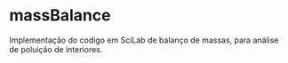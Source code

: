# massBalance
Implementação do codigo em SciLab de balanço de massas, para análise de poluição de interiores.
